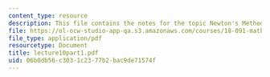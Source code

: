 ```yaml
---
content_type: resource
description: This file contains the notes for the topic Newton's Method.
file: https://ol-ocw-studio-app-qa.s3.amazonaws.com/courses/18-091-mathematical-exposition-spring-2005/06b0db56c3031c2377b2bac9de71574f_lecture10part1.pdf
file_type: application/pdf
resourcetype: Document
title: lecture10part1.pdf
uid: 06b0db56-c303-1c23-77b2-bac9de71574f
---
```

